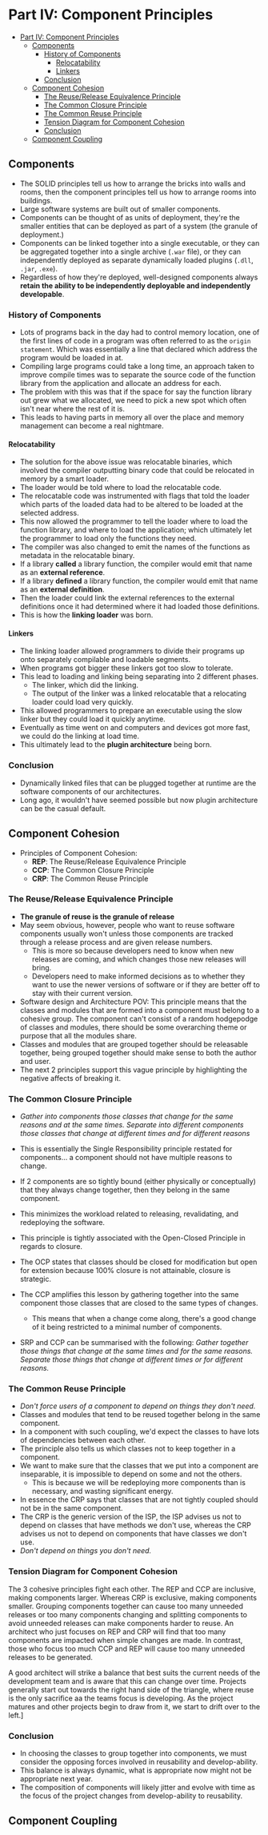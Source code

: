 # Part IV: Component Principles

- [Part IV: Component Principles](#part-iv-component-principles)
  - [Components](#components)
    - [History of Components](#history-of-components)
      - [Relocatability](#relocatability)
      - [Linkers](#linkers)
    - [Conclusion](#conclusion)
  - [Component Cohesion](#component-cohesion)
    - [The Reuse/Release Equivalence Principle](#the-reuserelease-equivalence-principle)
    - [The Common Closure Principle](#the-common-closure-principle)
    - [The Common Reuse Principle](#the-common-reuse-principle)
    - [Tension Diagram for Component Cohesion](#tension-diagram-for-component-cohesion)
    - [Conclusion](#conclusion-1)
  - [Component Coupling](#component-coupling)

## Components

- The SOLID principles tell us how to arrange the bricks into walls and rooms, then the component principles tell us how to arrange rooms into buildings.
- Large software systems are built out of smaller components.
- Components can be thought of as units of deployment, they're the smaller entities that can be deployed as part of a system (the granule of deployment.)
- Components can be linked together into a single executable, or they can be aggregated together into a single archive (`.war` file), or they can independently deployed as separate dynamically loaded plugins (`.dll`, `.jar`, `.exe`).
- Regardless of how they're deployed, well-designed components always **retain the ability to be independently deployable and independently developable**.

### History of Components

- Lots of programs back in the day had to control memory location, one of the first lines of code in a program was often referred to as the `origin statement`. Which was essentially a line that declared which address the program would be loaded in at.
- Compiling large programs could take a long time, an approach taken to improve compile times was to separate the source code of the function library from the application and allocate an address for each.
- The problem with this was that if the space for say the function library out grew what we allocated, we need to pick a new spot which often isn't near where the rest of it is.
- This leads to having parts in memory all over the place and memory management can become a real nightmare.

#### Relocatability

- The solution for the above issue was relocatable binaries, which involved the compiler outputting binary code that could be relocated in memory by a smart loader.
- The loader would be told where to load the relocatable code.
- The relocatable code was instrumented with flags that told the loader which parts of the loaded data had to be altered to be loaded at the selected address.
- This now allowed the programmer to tell the loader where to load the function library, and where to load the application; which ultimately let the programmer to load only the functions they need.
- The compiler was also changed to emit the names of the functions as metadata in the relocatable binary.
- If a library **called** a library function, the compiler would emit that name as an **external reference**.
- If a library **defined** a library function, the compiler would emit that name as an **external definition**.
- Then the loader could link the external references to the external definitions once it had determined where it had loaded those definitions.
- This is how the **linking loader** was born.

#### Linkers

- The linking loader allowed programmers to divide their programs up onto separately compilable and loadable segments.
- When programs got bigger these linkers got too slow to tolerate.
- This lead to loading and linking being separating into 2 different phases.
  - The linker, which did the linking.
  - The output of the linker was a linked relocatable that a relocating loader could load very quickly.
- This allowed programmers to prepare an executable using the slow linker but they could load it quickly anytime.
- Eventually as time went on and computers and devices got more fast, we could do the linking at load time.
- This ultimately lead to the **plugin architecture** being born.

### Conclusion

- Dynamically linked files that can be plugged together at runtime are the software components of our architectures.
- Long ago, it wouldn't have seemed possible but now plugin architecture can be the casual default.

## Component Cohesion

- Principles of Component Cohesion:
  - **REP**: The Reuse/Release Equivalence Principle
  - **CCP**: The Common Closure Principle
  - **CRP**: The Common Reuse Principle

### The Reuse/Release Equivalence Principle

- **The granule of reuse is the granule of release**
- May seem obvious, however, people who want to reuse software components usually won't unless those components are tracked through a release process and are given release numbers.
  - This is more so because developers need to know when new releases are coming, and which changes those new releases will bring.
  - Developers need to make informed decisions as to whether they want to use the newer versions of software or if they are better off to stay with their current version.
- Software design and Architecture POV: This principle means that the classes and modules that are formed into a component must belong to a cohesive group. The component can't consist of a random hodgepodge of classes and modules, there should be some overarching theme or purpose that all the modules share.
- Classes and modules that are grouped together should be releasable together, being grouped together should make sense to both the author and user.
- The next 2 principles support this vague principle by highlighting the negative affects of breaking it.

### The Common Closure Principle

- _Gather into components those classes that change for the same reasons and at the same times. Separate into different components those classes that change at different times and for different reasons_
- This is essentially the Single Responsibility principle restated for components... a component should not have multiple reasons to change.
- If 2 components are so tightly bound (either physically or conceptually) that they always change together, then they belong in the same component.
- This minimizes the workload related to releasing, revalidating, and redeploying the software.

- This principle is tightly associated with the Open-Closed Principle in regards to closure.
- The OCP states that classes should be closed for modification but open for extension because 100% closure is not attainable, closure is strategic.
- The CCP amplifies this lesson by gathering together into the same component those classes that are closed to the same types of changes.

  - This means that when a change come along, there's a good change of it being restricted to a minimal number of components.

- SRP and CCP can be summarised with the following: _Gather together those things that change at the same times and for the same reasons. Separate those things that change at different times or for different reasons._

### The Common Reuse Principle

- _Don't force users of a component to depend on things they don't need._
- Classes and modules that tend to be reused together belong in the same component.
- In a component with such coupling, we'd expect the classes to have lots of dependencies between each other.
- The principle also tells us which classes not to keep together in a component.
- We want to make sure that the classes that we put into a component are inseparable, it is impossible to depend on some and not the others.
  - This is because we will be redeploying more components than is necessary, and wasting significant energy.
- In essence the CRP says that classes that are not tightly coupled should not be in the same component.
- The CRP is the generic version of the ISP, the ISP advises us not to depend on classes that have methods we don't use, whereas the CRP advises us not to depend on components that have classes we don't use.
- _Don't depend on things you don't need._

### Tension Diagram for Component Cohesion

The 3 cohesive principles fight each other. The REP and CCP are inclusive, making components larger. Whereas CRP is exclusive, making components smaller. Grouping components together can cause too many unneeded releases or too many components changing and splitting components to avoid unneeded releases can make components harder to reuse. An architect who just focuses on REP and CRP will find that too many components are impacted when simple changes are made. In contrast, those who focus too much CCP and REP will cause too many unneeded releases to be generated.

A good architect will strike a balance that best suits the current needs of the development team and is aware that this can change over time. Projects generally start out towards the right hand side of the triangle, where reuse is the only sacrifice aa the teams focus is developing. As the project matures and other projects begin to draw from it, we start to drift over to the left.]

### Conclusion

- In choosing the classes to group together into components, we must consider the opposing forces involved in reusability and develop-ability.
- This balance is always dynamic, what is appropriate now might not be appropriate next year.
- The composition of components will likely jitter and evolve with time as the focus of the project changes from develop-ability to reusability.

## Component Coupling
